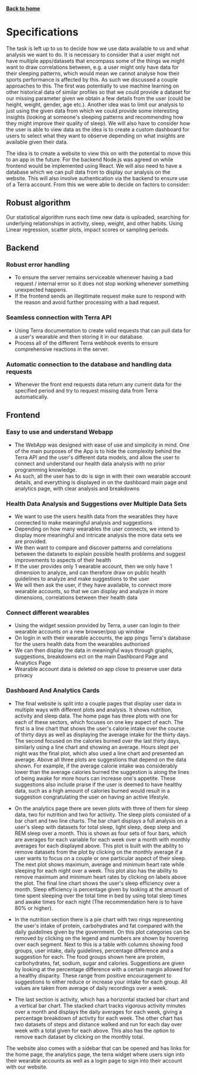 [__Back to home__](../index.md)

# Specifications 

The task is left up to us to decide how we use data available to us and what analysis we want to do. It is necessary to consider that a user might not have multiple apps/datasets that encompass some of the things we might want to draw correlations between, e.g. a user might only have data for their sleeping patterns, which would mean we cannot analyse how their sports performance is affected by this. As such we discussed a couple approaches to this. The first was potentially to use machine learning on other historical data of similar profiles so that we could provide a dataset for our missing parameter given we obtain a few details from the user (could be height, weight, gender, age etc.). Another idea was to limit our analysis to just using the given data from which we could provide some interesting insights (looking at someone's sleeping patterns and recommending how they might improve their quality of sleep). We will also have to consider how the user is able to view data as the idea is to create a custom dashboard for users to select what they want to observe depending on what insights are available given their data. 

 The idea is to create a website to view this on with the potential to move this to an app in the future. For the backend Node.js was agreed on while frontend would be implemented using React. We will also need to have a database which we can pull data from to display our analysis on the website. This will also involve authentication via the backend to ensure use of a Terra account. From this we were able to decide on factors to consider:

## Robust algorithm
Our statistical algorithm runs each time new data is uploaded, searching for underlying relationships in activity, sleep, weight, and other habits. Using Linear regression, scatter plots, impact scores or sampling periods.

## Backend

### Robust error handling

- To ensure the server remains serviceable whenever having a bad request / internal error so it does not stop working whenever something unexpected happens.
- If the frontend sends an illegitimate request make sure to respond with the reason and avoid further processing with a bad request. 

### Seamless connection with Terra API

- Using Terra documentation to create valid requests that can pull data for a user's wearable and then storing it in our database.
- Process all of the different Terra webhook events to ensure comprehensive reactions in the server.

### Automatic connection to the database and handling data requests

- Whenever the front end requests data return any current data for the specified period and try to request missing data from Terra automatically.

## Frontend

### Easy to use and understand Webapp

- The WebApp was designed with ease of use and simplicity in mind. One of the main purposes of the App is to hide the complexity behind the Terra API and the user's different data models, and allow the user to connect and understand our health data analysis with no prior programming knowledge.
- As such, all the user has to do is sign in with their own wearable account details, and everything is displayed in on the dashboard main page and analytics page, with clear analysis and breakdowns

### Health Data Analysis and Suggestions over Multiple Data Sets
 
- We want to use the users health data from the wearables they have connected to make meaningful analysis and suggestions
- Depending on how many wearables the user connects, we intend to display more meaningful and intricate analysis the more data sets we are provided.
- We then want to compare and discover patterns and correlations between the datasets to explain possible health problems and suggest improvements to aspects of their health
- If the user provides only 1 wearable account, then we only have 1 dimension to analyze, and can therefore draw on public health guidelines to analyze and make suggestions to the user
- We will then ask the user, if they have available, to connect more wearable accounts, so that we can display and analyze in more dimensions, correlations between their health data

### Connect different wearables

- Using the widget session provided by Terra, a user can login to their wearable accounts on a new browser/pop up window
- On login in with their wearable accounts, the app pings Terra's database for the users health data from the wearables authorised
- We can then display the data in meaningful ways through graphs, suggestions, breakdowns ect on the main Dashboard Page and Analytics Page
- Wearable account data is deleted on app close to preserve user data privacy 

### Dashboard And Analytics Cards

- The final website is split into a couple pages that display user data in multiple ways with different plots and analysis. It shows nutrition, activity and sleep data. The home page has three plots with one for each of these sectors, which focuses on one key aspect of each. The first is a line chart that shows the user's calorie intake over the course of thirty days as well as displaying the average intake for the thirty days. The second focused on the calories burned over the last thirty days, similarly using a line chart and showing an average. Hours slept per night was the final plot, which also used a line chart and presented an average. Above all three plots are suggestions that depend on the data shown. For example, if the average calorie intake was considerably lower than the average calories burned the suggestion is along the lines of being awake for more hours can increase one's appetite. These suggestions also include praise if the user is deemed to have healthy data, such as a high amount of calories burned would result in a suggestion congratulating the user on having an active lifestyle.

- On the analytics page there are seven plots with three of them for sleep data, two for nutrition and two for activity. The sleep plots consisted of a bar chart and two line charts. The bar chart displays a full analysis on a user's sleep with datasets for total sleep, light sleep, deep sleep and REM sleep over a month. This is shown as four sets of four bars, which are averages for each variable for each week over a month with monthly averages for each displayed above. This plot is built with the ability to remove datasets from the plot by clicking on the monthly average if a user wants to focus on a couple or one particular aspect of their sleep. The next plot shows maximum, average and minimum heart rate while sleeping for each night over a week. This plot also has the ability to remove maximum and minimum heart rates by clicking on labels above the plot. The final line chart shows the user's sleep efficiency over a month. Sleep efficiency is percentage given by looking at the amount of time spent sleeping over the total time in bed by using total sleep times and awake times for each night (The recommendation here is to have 80% or higher).

- In the nutrition section there is a pie chart with two rings representing the user's intake of protein, carbohydrates and fat compared with the daily guidelines given by the government. On this plot categories can be removed by clicking on the legend and numbers are shown by hovering over each segment. Next to this is a table with columns showing food groups, user intake, daily guidelines, percentage difference and a suggestion for each. The food groups shown here are protein, carbohydrates, fat, sodium, sugar and calories. Suggestions are given by looking at the percentage difference with a certain margin allowed for a healthy disparity. These range from positive encouragement to suggestions to either reduce or increase your intake for each group. All values are taken from average of daily recordings over a week.

- The last section is activity, which has a horizontal stacked bar chart and a vertical bar chart. The stacked chart tracks vigorous activity minutes over a month and displays the daily averages for each week, giving a percentage breakdown of activity for each week. The other chart has two datasets of steps and distance walked and run for each day over week with a total given for each above. This also has the option to remove each dataset by clicking on the monthly total.

The website also comes with a sidebar that can be opened and has links for the home page, the analytics page, the terra widget where users sign into their wearable accounts as well as a login page to sign into their account with our website.

